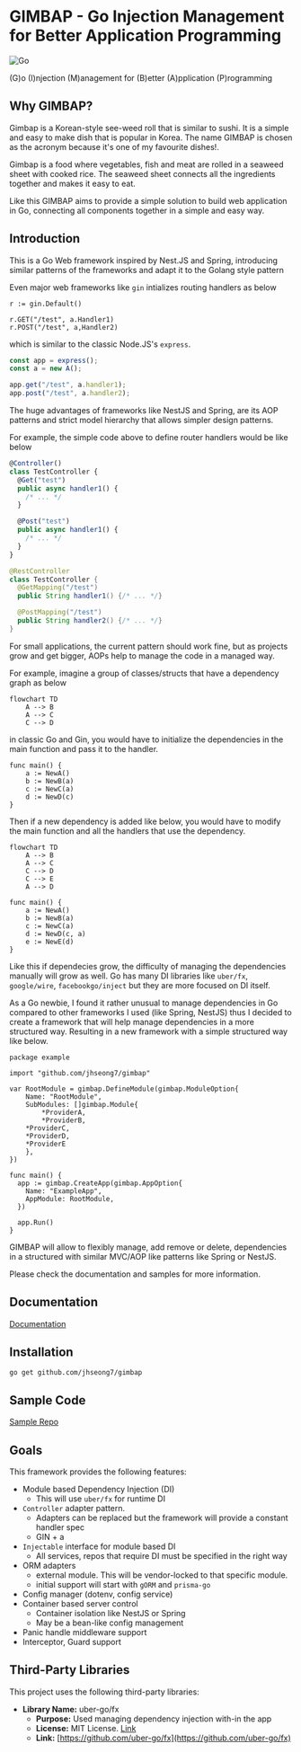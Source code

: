# GIMBAP - Go Injection Management for Better Application Programming

![Go](https://img.shields.io/badge/go-%2300ADD8.svg?style=for-the-badge&logo=go&logoColor=white)

(G)o
(I)njection
(M)anagement for
(B)etter
(A)pplication
(P)rogramming

## Why GIMBAP?

Gimbap is a Korean-style see-weed roll that is similar to sushi. It is a simple and easy to make dish that is popular in Korea. The name GIMBAP is chosen as the acronym because it's one of my favourite dishes!.

Gimbap is a food where vegetables, fish and meat are rolled in a seaweed sheet with cooked rice. The seaweed sheet connects all the ingredients together and makes it easy to eat.

Like this GIMBAP aims to provide a simple solution to build web application in Go, connecting all components together in a simple and easy way.

## Introduction

This is a Go Web framework inspired by Nest.JS and Spring, introducing similar patterns of the frameworks and adapt it to the Golang style pattern

Even major web frameworks like `gin` intializes routing handlers as below

```golang
r := gin.Default()

r.GET("/test", a.Handler1)
r.POST("/test", a,Handler2)
```

which is similar to the classic Node.JS's `express`.

```js
const app = express();
const a = new A();

app.get("/test", a.handler1);
app.post("/test", a.handler2);
```

The huge advantages of frameworks like NestJS and Spring, are its AOP patterns and strict model hierarchy that allows simpler design patterns.

For example, the simple code above to define router handlers would be like below

```ts
@Controller()
class TestController {
  @Get("test")
  public async handler1() {
    /* ... */
  }

  @Post("test")
  public async handler1() {
    /* ... */
  }
}
```

```java
@RestController
class TestController {
  @GetMapping("/test")
  public String handler1() {/* ... */}

  @PostMapping("/test")
  public String handler2() {/* ... */}
}
```

For small applications, the current pattern should work fine, but as projects grow and get bigger, AOPs help to manage the code in a managed way.

For example, imagine a group of classes/structs that have a dependency graph as below

```mermaid
flowchart TD
    A --> B
    A --> C
    C --> D
```

in classic Go and Gin, you would have to initialize the dependencies in the main function and pass it to the handler.

```golang
func main() {
    a := NewA()
    b := NewB(a)
    c := NewC(a)
    d := NewD(c)
}
```

Then if a new dependency is added like below, you would have to modify the main function and all the handlers that use the dependency.

```mermaid
flowchart TD
    A --> B
    A --> C
    C --> D
    C --> E
    A --> D
```

```golang
func main() {
    a := NewA()
    b := NewB(a)
    c := NewC(a)
    d := NewD(c, a)
    e := NewE(d)
}
```

Like this if dependecies grow, the difficulty of managing the dependencies manually will grow as well. Go has many DI libraries like `uber/fx`, `google/wire`, `facebookgo/inject` but they are more focused on DI itself.

As a Go newbie, I found it rather unusual to manage dependencies in Go compared to other frameworks I used (like Spring, NestJS) thus I decided to create a framework that will help manage dependencies in a more structured way. Resulting in a new framework with a simple structured way like below.

```golang
package example

import "github.com/jhseong7/gimbap"

var RootModule = gimbap.DefineModule(gimbap.ModuleOption{
	Name: "RootModule",
	SubModules: []gimbap.Module{
		*ProviderA,
		*ProviderB,
    *ProviderC,
    *ProviderD,
    *ProviderE
	},
})

func main() {
  app := gimbap.CreateApp(gimbap.AppOption{
    Name: "ExampleApp",
    AppModule: RootModule,
  })

  app.Run()
}
```

GIMBAP will allow to flexibly manage, add remove or delete, dependencies in a structured with similar MVC/AOP like patterns like Spring or NestJS.

Please check the documentation and samples for more information.

## Documentation

[Documentation](doc/documentation.md)

## Installation

```shell
go get github.com/jhseong7/gimbap
```

## Sample Code

[Sample Repo](https://github.com/jhseong7/gimbap-sample)

## Goals

This framework provides the following features:

- Module based Dependency Injection (DI)
  - This will use `uber/fx` for runtime DI
- `Controller` adapter pattern.
  - Adapters can be replaced but the framework will provide a constant handler spec
  - GIN + a
- `Injectable` interface for module based DI
  - All services, repos that require DI must be specified in the right way
- ORM adapters
  - external module. This will be vendor-locked to that specific module.
  - initial support will start with `gORM` and `prisma-go`
- Config manager (dotenv, config service)
- Container based server control
  - Container isolation like NestJS or Spring
  - May be a bean-like config management
- Panic handle middleware support
- Interceptor, Guard support

## Third-Party Libraries

This project uses the following third-party libraries:

- **Library Name:** uber-go/fx
  - **Purpose:** Used managing dependency injection with-in the app
  - **License:** MIT License. [Link](https://github.com/uber-go/fx/blob/master/LICENSE)
  - **Link:** [https://github.com/uber-go/fx](https://github.com/uber-go/fx)
